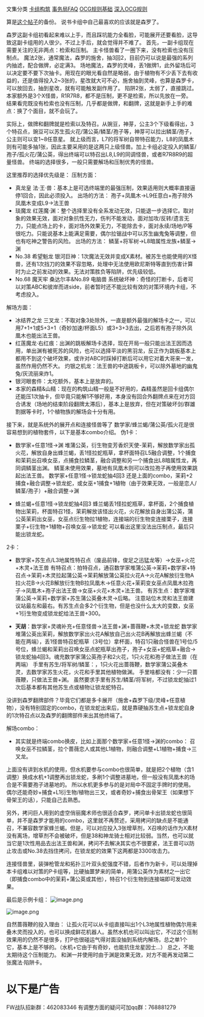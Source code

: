 文集分类
[卡组构筑](https://www.jianshu.com/nb/21664131)
[事务局FAQ](http://www.jianshu.com/nb/10161162)
[OCG规则基础](http://www.jianshu.com/nb/10378886)
[深入OCG规则](http://www.jianshu.com/nb/3903431)

算是[这个帖子](https://tieba.baidu.com/p/5499298749?)的备份。
说书卡组中自己最喜欢的应该就是森罗了。

森罗这副卡组初看起来难以上手，而且踩坑能力全看脸，可能展开还要看脸，这导致这副卡组用的人很少。不过上手后，就会觉得并不难了。
首先，一副卡组现在需要关注的无非两点：检索和压制。
主卡怪兽看了一圈下来，没有检索也没有压制点。
魔法2张，通常魔法，森罗的施舍，抽3回2，目前仍可以说是最强的系列内抽滤，配合做牌，必定满3。
场地魔法，森罗的灵峰，丢1做牌1，此外留场后可以决定要不要下次抽卡。用现在的眼光看自然是略弱，由于植物有不少丢下去有收益的，还是值得投入2~3张的，星改就大可不必，施舍抽到灵峰，也算是森罗卡，可以放回去，抽到星改，就有可能触发副作用了。
陷阱2张，太弱了，直接跳过。
本家额外是3个X怪兽，R1R7R8，都不是压制，更不是检索，所以先放在一旁。
结果看完既没有检索也没有压制，几乎都是做牌，和翻牌，这就是新手上手的难点：换了个面目，就不会玩了。

实际上，做牌和翻牌就是检索以及特召。从豌豆，神芽，公主3个下级看得出，3个特召点，豌豆可以苏生孤火花/蒲公英/鳞茎/孢子等，神芽可以拉出鳞茎/孢子，公主则可以变1~8任意星。
就上级而言，L7的将军树自带特召能力，L8的凤凰木则有可能多抽1张，因此主要采用的是这两只上级怪兽。加上卡组必定投入的鳞茎/孢子/孤火花/蒲公英，得出终端可以特召出L8,L9的同调怪兽，或者R7R8R9的超量怪兽。
终端的选择很多，一般只需要解场和压制优秀的怪兽。

这里推荐的选择优先级是：
压制方面：
- 真龙皇 法·王·兽：基本上是可选终端里的最强压制，效果适用则大概率直接逼停1回合，因此必须投入。
出场的方法：
孢子+凤凰木→L9任意白+孢子除外凤凰木变成L9→法王兽
- 琰魔龙 红莲魔·渊：整个选择里没有全系发动无效，只能退一步选择它。取对象的效果无效，面对对象抗性无力，伤判不能发动，面对加攻/反转/遗言无力，只能点场上的卡，面对场外效果无力，不能除去卡，面对永续/场地/P等很吃力。只能说基本上能满足需要，偶尔拉锯战中可以苏生幽鬼兔等调整，但也有吃神之警告的风险。
出场的方法：
鳞茎+将军树→L8暗属性龙族+鳞茎→渊
- No.38 希望魁龙 银河巨神：1次魔法无效并变成X素材。被苏生也能使用的X怪兽，还有1次挡刀的效果不容忽略，处理中无法使用欧尼斯特等直到伤害计算时为止之前发动的效果。无法对策胜负等陷阱，优先级较低。
- No.68 魔天牢 桑达尔丰&No.89 电脑兽 系统破坏神：奇怪的打断卡，后者可以对策ABC和彼岸而进side，前者暂时还不能比较有效的对策环境内卡组，不考虑投入。

解场方面：
- 冰结界之龙 三叉龙：不取对象3处除外，一直是额外最强的解场卡之一，可以用7+1+1或5+3+1（奇妙加速/杯面L5）或3+3+3去出，之后若有孢子除外凤凰木也能出法王兽。
- 红莲魔龙·右红痕：出渊的跳板解场卡选择，现在开局一般只能出法王因而选用，单出渊有被死苏的风险，也可以选择平淡的黑羽龙，反正作为跳板基本上都用不到这个破坏效果，或许对ABC时踩掉打断后可以用它对着大哥来一发，虽然作用仍然不大。
灼银之机龙：法王兽的中途跳板卡，可以除外墓地的幽鬼兔/灰流丽来炸1。
- 银河眼套件：太吃额外，基本上是放弃的。
- 本家的森精&山精：现在的构筑山精一般是不好用的，森精虽然是回卡组偶尔还能压1次抽卡，但毕竟只能解1不够好用，本身没有回合外翻牌点来在对方回合诱发（场地的结束阶段翻牌太滞后），基本上是放弃，但在对策破坏剑/群雄割据等卡时，1个植物族的解场会十分有用。

接下来，就是系统外的展开点和连接怪兽等了
数学家/蜂兰蝎/蒲公英/孤火花是很容易想到的植物套件，以下是基本combo介绍。
伪1卡：
- 数学家+任意1怪→渊
堆蒲公英，衍生物变芳香炽天使-茉莉，解放数学家出孤火花，解放自身出蜂兰蝎，丢1怪拉蛇瓶草，拿杯面特召L5融合调整，1个捕食和茉莉出召唤女巫，点捕食拉鳞茎，融合调整和另一个捕食出L8暗属性龙，再同调鳞茎出渊。
鳞茎未使用效果，墓地有凤凰木则可以改拉孢子再使用效果跳起出法王兽。
数学家+任意1怪→锁龙蛇抽4回3
还是上面的combo，茉莉+2捕食+融合调整→锁龙蛇，或女巫+1捕食+1植物（由于效果无效，一般是恋人/鳞茎/孢子）+融合调整→渊

- 蜂兰蝎+任意1怪→锁龙蛇抽4回3
蜂兰蝎丢1怪拉蛇瓶草，拿杯面，2个捕食植物出茉莉，杯面特召1怪，茉莉解放该怪出火花，火花解放自身出蒲公英，蒲公英茉莉出女巫，女巫点衍生物拉1植物，连接端的衍生物变连接栗子，连接栗子+衍生物+1植物+召唤女巫→锁龙蛇
可以看出这里没法出压制点，最后只能出锁龙蛇。

2卡：
- 数学家+苏生点/L3地属性特召点（废品前锋，俊足之迅猛龙等）→女巫+火花+木灵+法王兽
有特召点：拍特召点，通召数学家堆蒲公英→茉莉+数学家+特召点→茉莉+木灵拉起蒲公英→茉莉解放蒲公英拉火花A→火花A解放衍生物A拉火花B→火花B解放衍生物B拉凤凰木→任意火花+茉莉变女巫点凤凰木拉孢子→凤凰木+孢子出法王兽→女巫+火花+木灵+法王兽。
有苏生点：数学家堆蒲公英→茉莉+数学家+苏生蒲公英叠木灵→后略。
注意站位木灵和法王兽建议站最左和最右。有苏生点会多2个衍生物，但是也没什么太大的变数，女巫+1衍生物变成锁龙蛇给法王兽+300。

- **天胡**：数学家+灵魂补充+任意怪兽→法王兽+渊+蔷薇鞭+木灵+锁龙蛇
数学家堆蒲公英出茉莉，解放数学家出火花A解放自己出火花B再解放出蜂兰蝎（不能在两端），丢1怪兽特召蛇瓶草（3号位）拿杯面，特召1只融合怪兽在1号位/5号位，蜂兰蝎和茉莉出召唤女巫点蛇瓶草出孢子，孢子+女巫+蛇瓶草+融合→锁龙蛇抽4回3。魂充数学家蒲公英孢子和2火花，1只火花和孢子做法王兽（在两端）
手里有苏生/将军树/鳞茎：，1只火花出蔷薇鞭，数学家蒲公英叠木灵，去数学家苏生火花，火花和手里其他植物做渊。
手里啥都没有：少一只蔷薇鞭，只做法王兽+渊。
虽然要求手里有苏生/鳞茎/将军树，不过锁龙蛇抽过1次后基本都有其他苏生点或植物让锁龙蛇特召。

没讲到森罗翻牌部件？毕竟它们都是多卡展开（施舍+森罗下级/灵峰+任意植物），没有特别固定的combo，在锁龙蛇出来后，就是靠硬抽苏生点+锁龙蛇自身的1次特召点以及森罗的翻牌部件来出其他终端了。

解场combo：
- 其实就是终端combo换皮，比如上面那个数学家+任意1怪→渊的combo：
召唤女巫不拉鳞茎，拉个蔷薇恋人或其他L1植物，则融合调整+L1植物+捕食→三叉龙。

上面没有讲到水机的使用，但水机要参与combo也很简单，就是把2个植物（含1调整）换成水机+1调整再出锁龙蛇，多刷1个调整进墓地，但一般没有凤凰木的场合是不需要孢子进墓地的。
所以水机更多参与的是对局中不固定手牌时的使用。偶尔还能奇妙+捕食+L1衍生物/植物出三叉，或者奇妙+捕食出骨架王（如果想下骨架王的话），只能自己去熟悉。

另外，拷问巨人用到的虚空俏丽魔术师也很适合森罗，拷问单卡出锁龙蛇也很简单，并不是森罗才能用的combo，这里就不再赘述，采用拷问的缺点是不能通召，不兼容数学家蜂兰蝎。但是，可以对应投入3张增草剂，X召唤的话作为X素材没有离场，增草剂不会被破坏，但是38和神龙骑士相对比较弱。当然，也可以就当它是1次性用品去出法王兽和渊，拷问不去解决其实也不很要紧，法王兽可以防止攻击或No.38去挡住拷问，在锁龙蛇的效果下这两都是3300攻击力。

连接怪兽里，装弹枪管龙和拓扑三叶双头蛇强度不错，后者作为新卡，可以处理掉本卡组难以对策的P卡组等，比硬抽噩梦来的简单，用蒲公英作为素材之一出它（即捕食combo中的茉莉+蒲公英或其他），特召1个衍生物到连接端即可发动效果。

最后是示例卡组：
![image.png](http://upload-images.jianshu.io/upload_images/1898522-461b2559bf1f1a3f.png?imageMogr2/auto-orient/strip%7CimageView2/2/w/1240)


![image.png](http://upload-images.jianshu.io/upload_images/1898522-345c81cf35808d54.png?imageMogr2/auto-orient/strip%7CimageView2/2/w/1240)


自然蔷薇鞭的投入理由：
让孤火花可以从卡组直接叫出1个L3地属性植物偶尔用来叠木灵而投入的，也可以换成鲜花机器人。虽然水机也可以叫出它，不过这个压制效果用的仍然不是很多，打P也很碰运气得对面没抽到系统内解场，总之单1个它，基本上是不够的。（水机+它由于有奇妙，也能抗住龙星因士...）
总之，不能太期待这个压制能力。
和渊一并使用时由于渊是效果无效，对方不能再发动第二张魔法·陷阱卡。

# 以下是广告
FW战队招新群：462083346
有调整方面的疑问可加qq群：768881279
